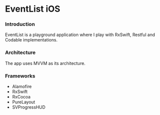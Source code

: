 # EventList iOS

### Introduction

EventList is a playground application where I play with RxSwift, Restful and Codable implementations.

### Architecture
The app uses MVVM as its architecture.

### Frameworks
- Alamofire
- RxSwift
- RxCocoa
- PureLayout
- SVProgressHUD
